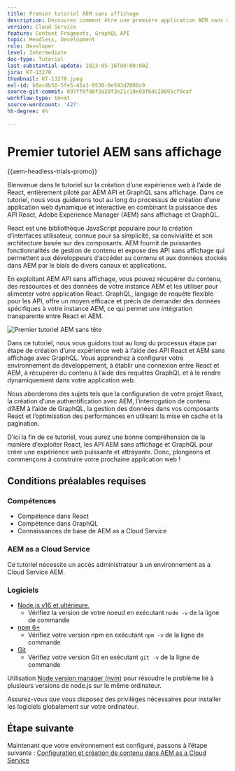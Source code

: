 ```yaml
---
title: Premier tutoriel AEM sans affichage
description: Découvrez comment être une première application AEM sans affichage.
version: Cloud Service
feature: Content Fragments, GraphQL API
topic: Headless, Development
role: Developer
level: Intermediate
doc-type: Tutorial
last-substantial-update: 2023-05-16T00:00:00Z
jira: KT-13270
thumbnail: KT-13270.jpeg
exl-id: b0ac4b50-5fe5-41a1-9530-8e593d7000c9
source-git-commit: 097ff8fd0f3a28f3e21c10e03f6dc28695cf9caf
workflow-type: tm+mt
source-wordcount: '427'
ht-degree: 4%

---
```


# Premier tutoriel AEM sans affichage

{{aem-headless-trials-promo}}

Bienvenue dans le tutoriel sur la création d’une expérience web à l’aide de React, entièrement piloté par AEM API et GraphQL sans affichage. Dans ce tutoriel, nous vous guiderons tout au long du processus de création d’une application web dynamique et interactive en combinant la puissance des API React, Adobe Experience Manager (AEM) sans affichage et GraphQL.

React est une bibliothèque JavaScript populaire pour la création d’interfaces utilisateur, connue pour sa simplicité, sa convivialité et son architecture basée sur des composants. AEM fournit de puissantes fonctionnalités de gestion de contenu et expose des API sans affichage qui permettent aux développeurs d’accéder au contenu et aux données stockés dans AEM par le biais de divers canaux et applications.

En exploitant AEM API sans affichage, vous pouvez récupérer du contenu, des ressources et des données de votre instance AEM et les utiliser pour alimenter votre application React. GraphQL, langage de requête flexible pour les API, offre un moyen efficace et précis de demander des données spécifiques à votre instance AEM, ce qui permet une intégration transparente entre React et AEM.

![Premier tutoriel AEM sans tête](./assets/overview/overview.png)

Dans ce tutoriel, nous vous guidons tout au long du processus étape par étape de création d’une expérience web à l’aide des API React et AEM sans affichage avec GraphQL. Vous apprendrez à configurer votre environnement de développement, à établir une connexion entre React et AEM, à récupérer du contenu à l’aide des requêtes GraphQL et à le rendre dynamiquement dans votre application web.

Nous aborderons des sujets tels que la configuration de votre projet React, la création d’une authentification avec AEM, l’interrogation de contenu d’AEM à l’aide de GraphQL, la gestion des données dans vos composants React et l’optimisation des performances en utilisant la mise en cache et la pagination.

D’ici la fin de ce tutoriel, vous aurez une bonne compréhension de la manière d’exploiter React, les API AEM sans affichage et GraphQL pour créer une expérience web puissante et attrayante. Donc, plongeons et commençons à construire votre prochaine application web !

## Conditions préalables requises

### Compétences

+ Compétence dans React
+ Compétence dans GraphQL
+ Connaissances de base de AEM as a Cloud Service

### AEM as a Cloud Service

Ce tutoriel nécessite un accès administrateur à un environnement as a Cloud Service AEM.

### Logiciels

+ [Node.js v16 et ultérieure.](https://nodejs.org/en/)
   + Vérifiez la version de votre noeud en exécutant `node -v` de la ligne de commande
+ [npm 6+](https://www.npmjs.com/)
   + Vérifiez votre version npm en exécutant `npm -v` de la ligne de commande
+ [Git](https://git-scm.com/)
   + Vérifiez votre version Git en exécutant `git -v` de la ligne de commande

Utilisation [Node version manager (nvm)](https://github.com/nvm-sh/nvm) pour résoudre le problème lié à plusieurs versions de node.js sur le même ordinateur.

Assurez-vous que vous disposez des privilèges nécessaires pour installer les logiciels globalement sur votre ordinateur.

## Étape suivante

Maintenant que votre environnement est configuré, passons à l’étape suivante : [Configuration et création de contenu dans AEM as a Cloud Service](./1-content-modeling.md)
